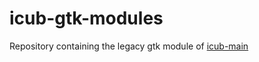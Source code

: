 # icub-gtk-modules
Repository containing the legacy gtk module of [icub-main](https://github.com/robotology/icub-main)
